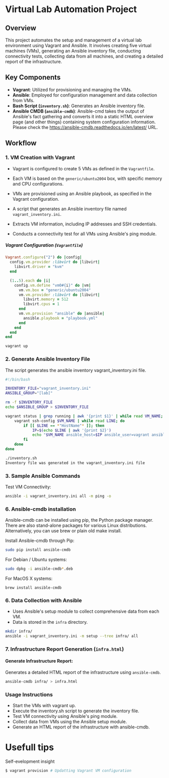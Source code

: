 # Virtual Lab Automation Project

## Overview

This project automates the setup and management of a virtual lab environment using Vagrant and Ansible. It involves creating five virtual machines (VMs), generating an Ansible inventory file, conducting connectivity tests, collecting data from all machines, and creating a detailed report of the infrastructure.

## Key Components

- **Vagrant**: Utilized for provisioning and managing the VMs.
- **Ansible**: Employed for configuration management and data collection from VMs.
- **Bash Script (`inventory.sh`)**: Generates an Ansible inventory file.
- **Ansible CMDB (`ansible-cmdb`)**: Ansible-cmd takes the output of Ansible's fact gathering and converts it into a static HTML overview page (and other things) containing system configuration information. Please check the https://ansible-cmdb.readthedocs.io/en/latest/ URL.


## Workflow

### 1. VM Creation with Vagrant
   - Vagrant is configured to create 5 VMs as defined in the `Vagrantfile`.
   - Each VM is based on the `generic/ubuntu2004` box, with specific memory and CPU configurations.
   - VMs are provisioned using an Ansible playbook, as specified in the Vagrant configuration.

   - A script that generates an Ansible inventory file named `vagrant_inventory.ini`.
   - Extracts VM information, including IP addresses and SSH credentials.

   - Conducts a connectivity test for all VMs using Ansible's ping module.

##### Vagrant Configuration (`Vagrantfile`)

```ruby
Vagrant.configure("2") do |config|
  config.vm.provider :libvirt do |libvirt|
    libvirt.driver = "kvm"
  end

  (1..5).each do |i|
    config.vm.define "vm0#{i}" do |vm|
      vm.vm.box = "generic/ubuntu2004"
      vm.vm.provider :libvirt do |libvirt|
        libvirt.memory = 512
        libvirt.cpus = 1
      end
      vm.vm.provision "ansible" do |ansible|
        ansible.playbook = "playbook.yml"
      end
    end
  end
end
```
```bash
vagrant up
```



### 2. Generate Ansible Inventory File
The script generates the ansible inventory vagrant_inventory.ini file. 

```bash
#!/bin/bash

INVENTORY_FILE="vagrant_inventory.ini"
ANSIBLE_GROUP="[lab]"

rm -f $INVENTORY_FILE
echo $ANSIBLE_GROUP > $INVENTORY_FILE

vagrant status | grep running | awk '{print $1}' | while read VM_NAME; do
    vagrant ssh-config $VM_NAME | while read LINE; do
        if [[ $LINE == *"HostName"* ]]; then
            IP=$(echo $LINE | awk '{print $2}')
            echo "$VM_NAME ansible_host=$IP ansible_user=vagrant ansible_ssh_pass=vagrant" >> $INVENTORY_FILE
        fi
    done
done
```
```bash
./inventory.sh 
Inventory file was generated in the vagrant_inventory.ini file
```
### 3. Sample Ansible Commands
Test VM Connectivity:

```bash
ansible -i vagrant_inventory.ini all -m ping -o
```

### 6. Ansible-cmdb installation
Ansible-cmdb can be installed using pip, the Python package manager. There are also stand-alone packages for various Linux distributions. Alternatively, you can use brew or plain old make install.

Install Ansible-cmdb through Pip:
```bash
sudo pip install ansible-cmdb
```

For Debian / Ubuntu systems:
```bash
sudo dpkg -i ansible-cmdb*.deb
```
For MacOS X systems:
```
brew install ansible-cmdb
```

### 6. Data Collection with Ansible
   - Uses Ansible's setup module to collect comprehensive data from each VM.
   - Data is stored in the `infra` directory.

```bash
mkdir infra/
ansible -i vagrant_inventory.ini -m setup --tree infra/ all
```

### 7. Infrastructure Report Generation (`infra.html`)

#### Generate Infrastructure Report:
Generates a detailed HTML report of the infrastructure using `ansible-cmdb`.

```bash
ansible-cmdb infra/ > infra.html
```

### Usage Instructions
- Start the VMs with vagrant up.
- Execute the inventory.sh script to generate the inventory file.
- Test VM connectivity using Ansible's ping module.
- Collect data from VMs using the Ansible setup module.
- Generate an HTML report of the infrastructure with ansible-cmdb.

# Usefull tips

Self-evelopment insight

```bash
$ vagrant provision # Updatting Vagrant VM configuration
```
